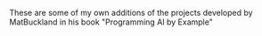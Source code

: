 These are some of my own additions of the projects developed by MatBuckland in his book "Programming AI by Example"
